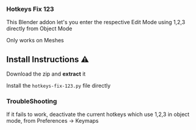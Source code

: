 ### Hotkeys Fix 123

This Blender addon let's you enter the respective Edit Mode using 1,2,3 directly from Object Mode

Only works on Meshes

## Install Instructions ⚠️
Download the zip and **extract** it 

Install the `hotkeys-fix-123.py` file directly

### TroubleShooting
If it fails to work, deactivate the current hotkeys which  use 1,2,3 in object mode, from Preferences -> Keymaps

